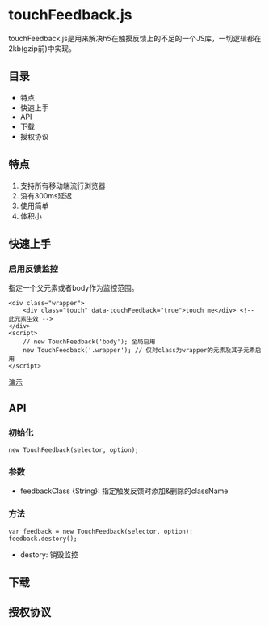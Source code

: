 # touchFeedback.js

touchFeedback.js是用来解决h5在触摸反馈上的不足的一个JS库，一切逻辑都在2kb(gzip前)中实现。

## 目录

* 特点
* 快速上手
* API
* 下载
* 授权协议

## 特点

1. 支持所有移动端流行浏览器
2. 没有300ms延迟
3. 使用简单
4. 体积小

## 快速上手

### 启用反馈监控

指定一个父元素或者body作为监控范围。	
	
	<div class="wrapper">
        <div class="touch" data-touchFeedback="true">touch me</div> <!-- 此元素生效 -->
    </div>
	<script>
		// new TouchFeedback('body'); 全局启用
		new TouchFeedback('.wrapper'); // 仅对class为wrapper的元素及其子元素启用
	</script>

[演示]()


## API

### 初始化

	new TouchFeedback(selector, option);

### 参数

* feedbackClass {String}: 指定触发反馈时添加&删除的className

### 方法

	var feedback = new TouchFeedback(selector, option);
	feedback.destory();

* destory: 销毁监控

## 下载



## 授权协议




	




